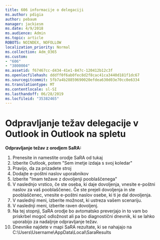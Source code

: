 ```yaml
---
title: 606 informacije o delegaciji
ms.author: pdigia
author: pebaum
manager: jackiesm
ms.date: 4/9/2018
ms.audience: Admin
ms.topic: article
ROBOTS: NOINDEX, NOFOLLOW
localization_priority: Normal
ms.collection: Adm_O365
ms.custom:
- "606"
- "3800004"
ms.assetid: f67467cc-d434-41e1-847c-120412b12c3f
ms.openlocfilehash: dddff0f6ab0fec8d2f8cac41ca3440d181f1dc67
ms.sourcegitcommit: 5fb7a4b28859690020efdea630d03e70cc0e6334
ms.translationtype: MT
ms.contentlocale: sl-SI
ms.lasthandoff: 06/28/2019
ms.locfileid: "35382465"
---
```

# <a name="troubleshooting-delegation-in-outlook-and-outlook-on-the-web"></a>Odpravljanje težav delegacije v Outlook in Outlook na spletu

**Odpravljanje težav z orodjem SaRA:**

1. Prenesite in namestite orodje SaRA od tukaj
1. Izberite Outlook, potem "Sem imetje izdaja s svoj koledar"
1. Pravijo, da za prizadete stroj
1. Dodajte e-poštni naslov uporabnikov
1. Izberite "Imam težave z dovoljenji pooblaščenega"
1. V naslednjo vrstico, če ste oseba, ki daje dovoljenja, vnesite e-poštni naslov za vaš pooblaščenec. Če ste prejeli dovoljenja in ste pooblaščenec, vnesite e-poštni naslov osebe, ki ti je dal dovoljenja.
1. V naslednji meni, izberite možnost, ki ustreza vašem scenariju.
1. V naslednji meni, izberite raven dovoljenj.
1. Na tej stopnji, SaRA orodje bo avtomatsko preverjajo in to vam bo priskrbel mogoč odložnost ali pa bo diagnostični dnevnik, ki se lahko uporabijo za nadaljnje odpravljanje težav.
1. Dnevnike najdete v mapi SaRA rezultate, ki se nahajajo na C:\Users\Username\AppData\Local\SaraResults
